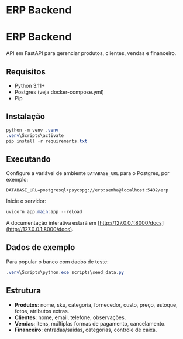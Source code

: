 # ERP Backend

# ERP Backend

API em FastAPI para gerenciar produtos, clientes, vendas e financeiro.

## Requisitos

- Python 3.11+
- Postgres (veja docker-compose.yml)
- Pip

## Instalação

```powershell
python -m venv .venv
.venv\Scripts\activate
pip install -r requirements.txt
```

## Executando

Configure a variável de ambiente `DATABASE_URL` para o Postgres, por exemplo:
```
DATABASE_URL=postgresql+psycopg://erp:senha@localhost:5432/erp
```

Inicie o servidor:
```powershell
uvicorn app.main:app --reload
```

A documentação interativa estará em [http://127.0.0.1:8000/docs](http://127.0.0.1:8000/docs).

## Dados de exemplo

Para popular o banco com dados de teste:
```powershell
.venv\Scripts\python.exe scripts\seed_data.py
```

## Estrutura

- **Produtos**: nome, sku, categoria, fornecedor, custo, preço, estoque, fotos, atributos extras.
- **Clientes**: nome, email, telefone, observações.
- **Vendas**: itens, múltiplas formas de pagamento, cancelamento.
- **Financeiro**: entradas/saídas, categorias, controle de caixa.
